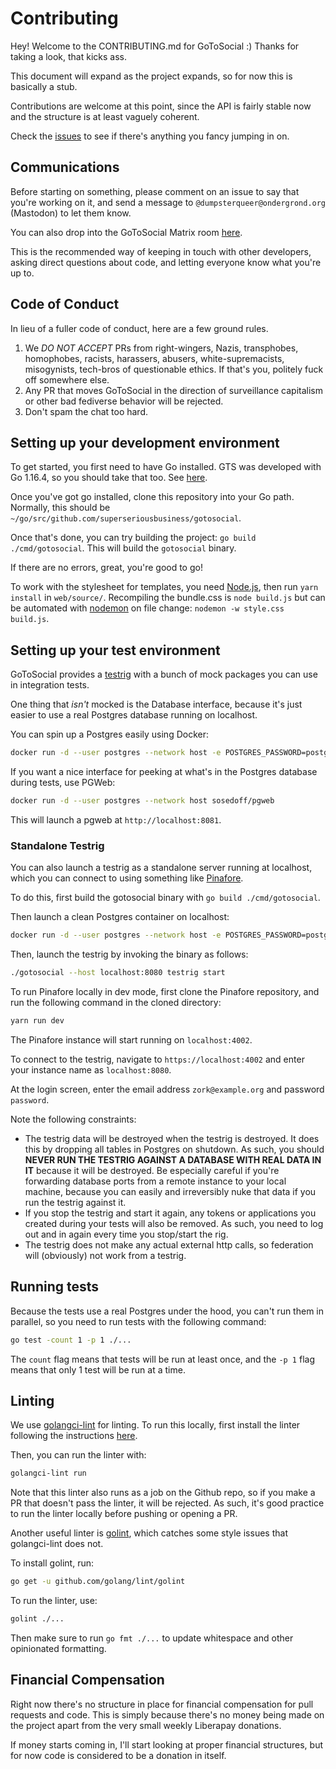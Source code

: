 # Contributing

Hey! Welcome to the CONTRIBUTING.md for GoToSocial :) Thanks for taking a look, that kicks ass.

This document will expand as the project expands, so for now this is basically a stub.

Contributions are welcome at this point, since the API is fairly stable now and the structure is at least vaguely coherent.

Check the [issues](https://github.com/superseriousbusiness/gotosocial/issues) to see if there's anything you fancy jumping in on.

## Communications

Before starting on something, please comment on an issue to say that you're working on it, and send a message to `@dumpsterqueer@ondergrond.org` (Mastodon) to let them know.

You can also drop into the GoToSocial Matrix room [here](https://matrix.to/#/!mdShFtfScQvVSmjIKX:ondergrond.org?via=ondergrond.org).

This is the recommended way of keeping in touch with other developers, asking direct questions about code, and letting everyone know what you're up to.

## Code of Conduct

In lieu of a fuller code of conduct, here are a few ground rules.

1. We *DO NOT ACCEPT* PRs from right-wingers, Nazis, transphobes, homophobes, racists, harassers, abusers, white-supremacists, misogynists, tech-bros of questionable ethics. If that's you, politely fuck off somewhere else.
2. Any PR that moves GoToSocial in the direction of surveillance capitalism or other bad fediverse behavior will be rejected.
3. Don't spam the chat too hard.

## Setting up your development environment

To get started, you first need to have Go installed. GTS was developed with Go 1.16.4, so you should take that too. See [here](https://golang.org/doc/install).

Once you've got go installed, clone this repository into your Go path. Normally, this should be `~/go/src/github.com/superseriousbusiness/gotosocial`.

Once that's done, you can try building the project: `go build ./cmd/gotosocial`. This will build the `gotosocial` binary.

If there are no errors, great, you're good to go!

To work with the stylesheet for templates, you need [Node.js](https://nodejs.org/en/download/), then run `yarn install` in `web/source/`. Recompiling the bundle.css is `node build.js` but can be automated with [nodemon](https://www.npmjs.com/package/nodemon) on file change: `nodemon -w style.css build.js`.

## Setting up your test environment

GoToSocial provides a [testrig](https://github.com/superseriousbusiness/gotosocial/tree/main/testrig) with a bunch of mock packages you can use in integration tests.

One thing that *isn't* mocked is the Database interface, because it's just easier to use a real Postgres database running on localhost.

You can spin up a Postgres easily using Docker:

```bash
docker run -d --user postgres --network host -e POSTGRES_PASSWORD=postgres postgres
```

If you want a nice interface for peeking at what's in the Postgres database during tests, use PGWeb:

```bash
docker run -d --user postgres --network host sosedoff/pgweb
```

This will launch a pgweb at `http://localhost:8081`.

### Standalone Testrig

You can also launch a testrig as a standalone server running at localhost, which you can connect to using something like [Pinafore](https://github.com/nolanlawson/pinafore).

To do this, first build the gotosocial binary with `go build ./cmd/gotosocial`.

Then launch a clean Postgres container on localhost:

```bash
docker run -d --user postgres --network host -e POSTGRES_PASSWORD=postgres postgres
```

Then, launch the testrig by invoking the binary as follows:

```bash
./gotosocial --host localhost:8080 testrig start
```

To run Pinafore locally in dev mode, first clone the Pinafore repository, and run the following command in the cloned directory:

```bash
yarn run dev
```

The Pinafore instance will start running on `localhost:4002`.

To connect to the testrig, navigate to `https://localhost:4002` and enter your instance name as `localhost:8080`.

At the login screen, enter the email address `zork@example.org` and password `password`.

Note the following constraints:

- The testrig data will be destroyed when the testrig is destroyed. It does this by dropping all tables in Postgres on shutdown. As such, you should **NEVER RUN THE TESTRIG AGAINST A DATABASE WITH REAL DATA IN IT** because it will be destroyed. Be especially careful if you're forwarding database ports from a remote instance to your local machine, because you can easily and irreversibly nuke that data if you run the testrig against it.
- If you stop the testrig and start it again, any tokens or applications you created during your tests will also be removed. As such, you need to log out and in again every time you stop/start the rig.
- The testrig does not make any actual external http calls, so federation will (obviously) not work from a testrig.

## Running tests

Because the tests use a real Postgres under the hood, you can't run them in parallel, so you need to run tests with the following command:

```bash
go test -count 1 -p 1 ./...
```

The `count` flag means that tests will be run at least once, and the `-p 1` flag means that only 1 test will be run at a time.

## Linting

We use [golangci-lint](https://golangci-lint.run/) for linting. To run this locally, first install the linter following the instructions [here](https://golangci-lint.run/usage/install/#local-installation).

Then, you can run the linter with:

```bash
golangci-lint run
```

Note that this linter also runs as a job on the Github repo, so if you make a PR that doesn't pass the linter, it will be rejected. As such, it's good practice to run the linter locally before pushing or opening a PR.

Another useful linter is [golint](https://pkg.go.dev/github.com/360EntSecGroup-Skylar/goreporter/linters/golint), which catches some style issues that golangci-lint does not.

To install golint, run:

```bash
go get -u github.com/golang/lint/golint
```

To run the linter, use:

```bash
golint ./...
```

Then make sure to run `go fmt ./...` to update whitespace and other opinionated formatting.

## Financial Compensation

Right now there's no structure in place for financial compensation for pull requests and code. This is simply because there's no money being made on the project apart from the very small weekly Liberapay donations.

If money starts coming in, I'll start looking at proper financial structures, but for now code is considered to be a donation in itself.
